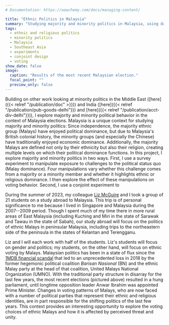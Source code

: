 ```yaml
---
# Documentation: https://wowchemy.com/docs/managing-content/

title: "Ethnic Politics in Malaysia"
summary: "Studying majority and minority politics in Malaysia, using data from an n = 3,000 survey administered in 2023."
tags:
  - ethnic and religious politics
  - minority politics
  - Malaysia
  - Southeast Asia
  - experiments
  - conjoint design
  - voting
show_date: false
image:
  caption: "Results of the most recent Malaysian election."
  focal_point: ""
  preview_only: false
---
```

Building on other work looking at minority politics in the Middle East ([here]({{< relref "/publication/doc" >}})) and India ([here]({{< relref "/publication/pub-goods-delhi"}}) and [here]({{< relref "/publication/acct-div-delhi"}})), I explore majority and minority political behavior in the context of Malaysia elections. Malaysia is a unique context for studying majority and minority politics: Since independence, the majority ethnic group (Malays) have enjoyed political dominance, but due to Malaysia's British colonial history, the minority groups (and especially the Chinese) have traditionally enjoyed economic dominance. Additionally, the majority Malays are defined not only by their ethnicity but also their religion, creating multiple levels on which their political dominance functions. In this project, I explore majority and minority politics in two ways. First, I use a survey experiment to manipulate exposure to challenges to the political status quo (Malay dominance). Four manipulations vary whether this challenge comes from a majority or a minority member and whether it highlights ethnic or religious dominance. I then explore the effect of these manipulations on voting behavior. Second, I use a conjoint experiment to 

During the summer of 2023, my colleague [Liz McGuire](https://fhssfaculty.byu.edu/directory/liz-mcguire) and I took a group of 21 students on a study abroad to Malaysia. This trip is of personal significance to me because I lived in Singapore and Malaysia during the 2007--2009 period. Though I spent much of my time there in more rural areas of East Malaysia (including Kuching and Miri in the state of Sarawak and Tawau in the state of Sabah), our study abroad will focus on the politics of ethnic Malays in peninsular Malaysia, including trips to the northeastern side of the peninsula in the states of Kelantan and Terengganu.

Liz and I will each work with half of the students. Liz's students will focus on gender and politics; my students, on the other hand, will focus on ethnic voting by Malays. Malaysian politics has been in a state of flux since the [1MDB financial scandal](https://en.wikipedia.org/wiki/1Malaysia_Development_Berhad_scandal) that led to an unprecedented loss in 2018 by the former hegemonic political coalition *Barisan Nasional* (BN) and the ethnic Malay party at the head of that coalition, United Malays National Organization (UMNO). With the traditional party structure in disarray for the last few years, the most recent elections (pictured above) resulted in a hung parliament, until longtime opposition leader Anwar Ibrahim was appointed Prime Minister. Changes in voting patterns of Malays, who are now faced with a number of political parties that represent their ethnic and religious identities, are in part responsible for the shifting politics of the last few years. This context provides an interesting opportunity to explore the voting choices of ethnic Malays and how it is affected by perceived threat and unity.
